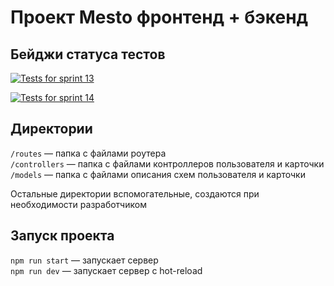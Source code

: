 # Проект Mesto фронтенд + бэкенд



## Бейджи статуса тестов

[![Tests for sprint 13](https://github.com/p1d3c/express-mesto-gha/actions/workflows/tests-13-sprint.yml/badge.svg)](https://github.com/p1d3c/express-mesto-gha/actions/workflows/tests-13-sprint.yml) 

[![Tests for sprint 14](https://github.com/p1d3c/express-mesto-gha/actions/workflows/tests-14-sprint.yml/badge.svg)](https://github.com/p1d3c/express-mesto-gha/actions/workflows/tests-14-sprint.yml)


## Директории

`/routes` — папка с файлами роутера  
`/controllers` — папка с файлами контроллеров пользователя и карточки   
`/models` — папка с файлами описания схем пользователя и карточки  
  
Остальные директории вспомогательные, создаются при необходимости разработчиком

## Запуск проекта

`npm run start` — запускает сервер   
`npm run dev` — запускает сервер с hot-reload
